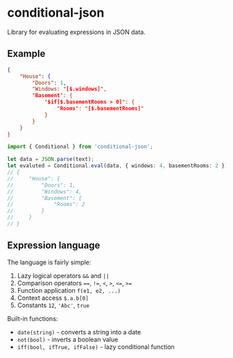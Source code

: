 # conditional-json

Library for evaluating expressions in JSON data.

## Example

```json
{
    "House": {
        "Doors": 1,
        "Windows: "[$.windows]",
        "Basement": {
            "$if[$.basementRooms > 0]": {
                "Rooms": "[$.basementRooms]"
            }
        }
    }
}
```

```typescript
import { Conditional } from 'conditional-json';

let data = JSON.parse(text);
let evaluted = Conditional.eval(data, { windows: 4, basementRooms: 2 });
// {
//     "House": {
//         "Doors": 1,
//         "Windows": 4,
//         "Basement": {
//             "Rooms": 2
//         }
//     }
// }
```

## Expression language

The language is fairly simple:
1. Lazy logical operators `&&` and `||`
2. Comparison operators `==`, `!=`, `<`, `>`, `<=`, `>=`
3. Function application `f(e1, e2, ...)`
4. Context access `$.a.b[0]`
5. Constants `12`, `'Abc'`, `true`

Built-in functions:
* `date(string)` - converts a string into a date
* `not(bool)` - inverts a boolean value
* `iff(bool, ifTrue, ifFalse)` - lazy conditional function
